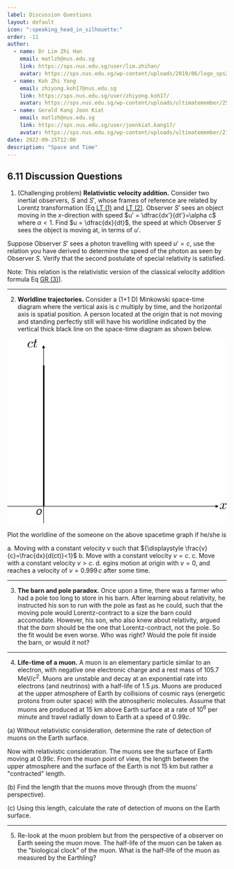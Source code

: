 ```yaml
---
label: Discussion Questions
layout: default
icon: ":speaking_head_in_silhouette:"
order: -11
author:
  - name: Dr Lim Zhi Han
    email: matlzh@nus.edu.sg
    link: https://sps.nus.edu.sg/user/lim.zhihan/
    avatar: https://sps.nus.edu.sg/wp-content/uploads/2019/06/logo_sps20.png
  - name: Koh Zhi Yong
    email: zhiyong.koh17@nus.edu.sg
    link: https://sps.nus.edu.sg/user/zhiyong.koh17/
    avatar: https://sps.nus.edu.sg/wp-content/uploads/ultimatemember/25/profile_photo-190x190.jpg?1662811284
  - name: Gerald Kang Joon Kiat
    email: matlzh@nus.edu.sg
    link: https://sps.nus.edu.sg/user/joonkiat.kang17/
    avatar: https://sps.nus.edu.sg/wp-content/uploads/ultimatemember/21/profile_photo-190x190.jpg?1662826964
date: 2022-09-25T12:00
description: "Space and Time"
---
```


## 6.11 Discussion Questions

1. (Challenging problem) **Relativistic velocity addition.** Consider two inertial observers, $S$ and $S'$, whose frames of reference are related by Lorentz transformation (Eq [LT (1)](<Lorentz Transformation#sixpointfourteen>) and [LT (2)](<Lorentz Transformation#sixpointfifteen>). Observer $S'$ sees an object moving in the $x$-direction with speed $u' = \dfrac{dx'}{dt'}=\alpha c$ where $\alpha<1$. Find $u = \dfrac{dx}{dt}$, the speed at which Observer $S$ sees the object is moving at, in terms of $u'$. 

Suppose Observer $S'$ sees a photon travelling with speed $u'=c$, use the relation you have derived to determine the speed of the photon as seen by Observer $S$. Verify that the second postulate of special relativity is satisfied.

Note: This relation is the relativistic version of the classical velocity addition formula Eq [GR (3)](<Galilean Relativity#sixpointthree>)].

---

2. **Worldline trajectories.** Consider a (1+1 D) Minkowski space-time diagram where the vertical axis is $c$ multiply by time, and the horizontal axis is spatial position. A person located at the origin that is not moving and standing perfectly still will have his worldline indicated by the vertical thick black line on the space-time diagram as shown below.

<span id="grid"></span>
![](<Resources/Chapter 6/spacetimeDiagram.png>)

Plot the worldline of the someone on the above spacetime graph if
he/she is 

a. Moving with a constant velocity $v$ such that ${\displaystyle \frac{v}{c}=\frac{dx}{d(ct)}<1}$
b. Move with a constant velocity $v=c$.
c. Move with a constant velocity $v>c$.
d. egins motion at origin with $v=0$, and reaches a velocity of $v=0.999\,c$
after some time.

---

3. **The barn and pole paradox.** Once upon a time, there was a farmer who had a pole too long to store in his barn. After learning about relativity, he instructed his son to run with the pole as fast as he could, such that the moving pole would Lorentz-contract to a size the barn could accomodate. However, his son, who also knew about relativity, argued that the *barn* should be the one that Lorentz-contract, not the pole. So the fit would be even worse. Who was right? Would the pole fit inside the barn, or would it not?

---

4. **Life-time of a muon.** A muon is an elementary particle similar to an electron, with negative one electronic charge and a rest mass of 105.7 MeV/$c^{2}$. Muons are unstable and decay at an exponential rate into electrons (and neutrinos) with a half-life of 1.5 $\mu$s. Muons are produced at the upper atmosphere of Earth by collisions of cosmic rays (energetic protons from outer space) with the atmospheric molecules. Assume that muons are produced at 15 km above Earth surface at a rate of $10^{6}$ per minute and travel radially down to Earth at a speed of 0.99$c$. 

(a) Without relativistic consideration, determine the rate of detection
of muons on the Earth surface.

Now with relativistic consideration. The muons see the surface of
Earth moving at 0.99$c$. From the muon point of view, the length
between the upper atmosphere and the surface of the Earth is not 15
km but rather a "contracted" length. 

(b) Find the length that the muons move through (from the muons' perspective).

(c) Using this length, calculate the rate of detection of muons on
the Earth surface.

---

5. Re-look at the muon problem but from the perspective of a observer
on Earth seeing the muon move. The half-life of the muon can be taken
as the "biological clock" of the muon. What is the half-life of
the muon as measured by the Earthling?
